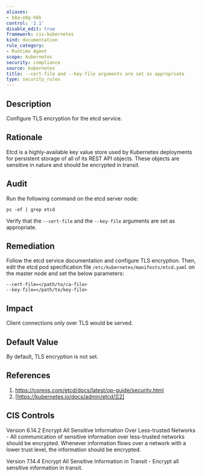 ```yaml
---
aliases:
- b8a-e8g-h6k
control: '2.1'
disable_edit: true
framework: cis-kubernetes
kind: documentation
rule_category:
- Runtime Agent
scope: kubernetes
security: compliance
source: kubernetes
title: --cert-file and --key-file arguments are set as appropriate
type: security_rules
---
```


## Description

Configure TLS encryption for the etcd service.

## Rationale

Etcd is a highly-available key value store used by Kubernetes deployments for persistent storage of all of its REST API objects. These objects are sensitive in nature and should be encrypted in transit.

## Audit

Run the following command on the etcd server node:
```
ps -ef | grep etcd
```
Verify that the `--cert-file` and the `--key-file` arguments are set as appropriate.

## Remediation

Follow the etcd service documentation and configure TLS encryption. Then, edit the etcd pod specification file `/etc/kubernetes/manifests/etcd.yaml` on the master node and set the below parameters:

```
--cert-file=</path/to/ca-file> 
--key-file=</path/to/key-file>
```

## Impact

Client connections only over TLS would be served.

## Default Value

By default, TLS encryption is not set.

## References

1. [https://coreos.com/etcd/docs/latest/op-guide/security.html ][1]
2. [https://kubernetes.io/docs/admin/etcd/][2]

## CIS Controls

Version 6.14.2 Encrypt All Sensitive Information Over Less-trusted Networks - All communication of sensitive information over less-trusted networks should be encrypted. Whenever information flows over a network with a lower trust level, the information should be encrypted. 

Version 7.14.4 Encrypt All Sensitive Information in Transit - Encrypt all sensitive information in transit.                

[1]: https://coreos.com/etcd/docs/latest/op-guide/security.html 
[2]: https://kubernetes.io/docs/admin/etcd/
